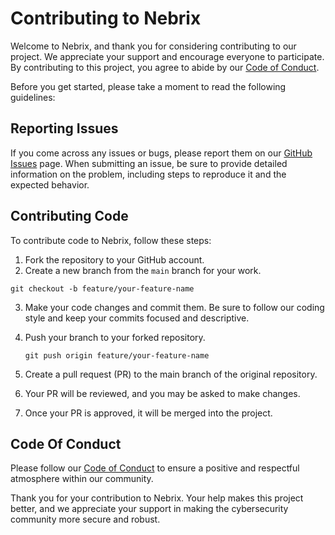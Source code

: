 # Contributing to Nebrix

Welcome to Nebrix, and thank you for considering contributing to our project. We appreciate your support and encourage everyone to participate. By contributing to this project, you agree to abide by our [Code of Conduct](CODE_OF_CONDUCT.md).

Before you get started, please take a moment to read the following guidelines:

## Reporting Issues

If you come across any issues or bugs, please report them on our [GitHub Issues](https://github.com/Nebrix/RepositoryName/issues) page. When submitting an issue, be sure to provide detailed information on the problem, including steps to reproduce it and the expected behavior.

## Contributing Code

To contribute code to Nebrix, follow these steps:

1. Fork the repository to your GitHub account.
2. Create a new branch from the `main` branch for your work.

  ```
  git checkout -b feature/your-feature-name
  ```
3. Make your code changes and commit them. Be sure to follow our coding style and keep your commits focused and descriptive.
4. Push your branch to your forked repository.

   ```
   git push origin feature/your-feature-name
   ```
5. Create a pull request (PR) to the main branch of the original repository.
6. Your PR will be reviewed, and you may be asked to make changes.
7. Once your PR is approved, it will be merged into the project.

## Code Of Conduct

Please follow our [Code of Conduct](https://github.com/Nebrix/.github/blob/main/CODE_OF_CONDUCT.md) to ensure a positive and respectful atmosphere within our community.

Thank you for your contribution to Nebrix. Your help makes this project better, and we appreciate your support in making the cybersecurity community more secure and robust.
